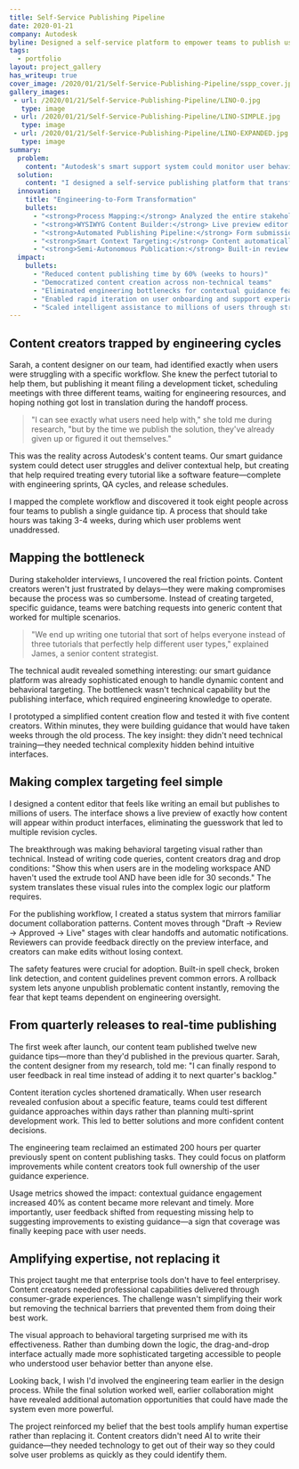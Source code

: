 ```yaml
---
title: Self-Service Publishing Pipeline
date: 2020-01-21
company: Autodesk
byline: Designed a self-service platform to empower teams to publish user-facing "Insights" and guidance content
tags:
  - portfolio
layout: project_gallery
has_writeup: true
cover_image: /2020/01/21/Self-Service-Publishing-Pipeline/sspp_cover.jpg
gallery_images:
 - url: /2020/01/21/Self-Service-Publishing-Pipeline/LINO-0.jpg
   type: image
 - url: /2020/01/21/Self-Service-Publishing-Pipeline/LINO-SIMPLE.jpg
   type: image
 - url: /2020/01/21/Self-Service-Publishing-Pipeline/LINO-EXPANDED.jpg
   type: image
summary:
  problem:
    content: "Autodesk's smart support system could monitor user behavior and deliver contextual guidance, but publishing new content required full engineering cycles. Every tutorial, efficiency tip, or onboarding flow needed scheduled meetings, resource allocation, wiki documentation, and cross-team coordination. This meant intelligent features that could help millions of users were bottlenecked by a process designed for major feature releases."
  solution:
    content: "I designed a self-service publishing platform that transforms content creation from engineering projects into simple form submissions. Content creators can now build contextual guidance using a WYSIWYG editor, see live previews, and publish directly to millions of users—all without touching code."
  innovation:
    title: "Engineering-to-Form Transformation"
    bullets:
      - "<strong>Process Mapping:</strong> Analyzed the entire stakeholder lifecycle for creating one 'Insight' and automated every step"
      - "<strong>WYSIWYG Content Builder:</strong> Live preview editor that shows exactly how content will appear in-product"
      - "<strong>Automated Publishing Pipeline:</strong> Form submission triggers the entire technical process that previously required engineering coordination"
      - "<strong>Smart Context Targeting:</strong> Content automatically surfaces to relevant users based on behavioral monitoring"
      - "<strong>Semi-Autonomous Publication:</strong> Built-in review workflows with rollback capabilities eliminate dev dependency"
  impact:
    bullets:
      - "Reduced content publishing time by 60% (weeks to hours)"
      - "Democratized content creation across non-technical teams"
      - "Eliminated engineering bottlenecks for contextual guidance features"
      - "Enabled rapid iteration on user onboarding and support experiences"
      - "Scaled intelligent assistance to millions of users through streamlined content pipeline"
---
```


## Content creators trapped by engineering cycles

Sarah, a content designer on our team, had identified exactly when users were struggling with a specific workflow. She knew the perfect tutorial to help them, but publishing it meant filing a development ticket, scheduling meetings with three different teams, waiting for engineering resources, and hoping nothing got lost in translation during the handoff process.

> "I can see exactly what users need help with," she told me during research, "but by the time we publish the solution, they've already given up or figured it out themselves."

This was the reality across Autodesk's content teams. Our smart guidance system could detect user struggles and deliver contextual help, but creating that help required treating every tutorial like a software feature—complete with engineering sprints, QA cycles, and release schedules.

I mapped the complete workflow and discovered it took eight people across four teams to publish a single guidance tip. A process that should take hours was taking 3-4 weeks, during which user problems went unaddressed.

## Mapping the bottleneck

During stakeholder interviews, I uncovered the real friction points. Content creators weren't just frustrated by delays—they were making compromises because the process was so cumbersome. Instead of creating targeted, specific guidance, teams were batching requests into generic content that worked for multiple scenarios.

> "We end up writing one tutorial that sort of helps everyone instead of three tutorials that perfectly help different user types," explained James, a senior content strategist.

The technical audit revealed something interesting: our smart guidance platform was already sophisticated enough to handle dynamic content and behavioral targeting. The bottleneck wasn't technical capability but the publishing interface, which required engineering knowledge to operate.

I prototyped a simplified content creation flow and tested it with five content creators. Within minutes, they were building guidance that would have taken weeks through the old process. The key insight: they didn't need technical training—they needed technical complexity hidden behind intuitive interfaces.

## Making complex targeting feel simple

I designed a content editor that feels like writing an email but publishes to millions of users. The interface shows a live preview of exactly how content will appear within product interfaces, eliminating the guesswork that led to multiple revision cycles.

The breakthrough was making behavioral targeting visual rather than technical. Instead of writing code queries, content creators drag and drop conditions: "Show this when users are in the modeling workspace AND haven't used the extrude tool AND have been idle for 30 seconds." The system translates these visual rules into the complex logic our platform requires.

For the publishing workflow, I created a status system that mirrors familiar document collaboration patterns. Content moves through "Draft → Review → Approved → Live" stages with clear handoffs and automatic notifications. Reviewers can provide feedback directly on the preview interface, and creators can make edits without losing context.

The safety features were crucial for adoption. Built-in spell check, broken link detection, and content guidelines prevent common errors. A rollback system lets anyone unpublish problematic content instantly, removing the fear that kept teams dependent on engineering oversight.

## From quarterly releases to real-time publishing

The first week after launch, our content team published twelve new guidance tips—more than they'd published in the previous quarter. Sarah, the content designer from my research, told me: "I can finally respond to user feedback in real time instead of adding it to next quarter's backlog."

Content iteration cycles shortened dramatically. When user research revealed confusion about a specific feature, teams could test different guidance approaches within days rather than planning multi-sprint development work. This led to better solutions and more confident content decisions.

The engineering team reclaimed an estimated 200 hours per quarter previously spent on content publishing tasks. They could focus on platform improvements while content creators took full ownership of the user guidance experience.

Usage metrics showed the impact: contextual guidance engagement increased 40% as content became more relevant and timely. More importantly, user feedback shifted from requesting missing help to suggesting improvements to existing guidance—a sign that coverage was finally keeping pace with user needs.

## Amplifying expertise, not replacing it

This project taught me that enterprise tools don't have to feel enterprisey. Content creators needed professional capabilities delivered through consumer-grade experiences. The challenge wasn't simplifying their work but removing the technical barriers that prevented them from doing their best work.

The visual approach to behavioral targeting surprised me with its effectiveness. Rather than dumbing down the logic, the drag-and-drop interface actually made more sophisticated targeting accessible to people who understood user behavior better than anyone else.

Looking back, I wish I'd involved the engineering team earlier in the design process. While the final solution worked well, earlier collaboration might have revealed additional automation opportunities that could have made the system even more powerful.

The project reinforced my belief that the best tools amplify human expertise rather than replacing it. Content creators didn't need AI to write their guidance—they needed technology to get out of their way so they could solve user problems as quickly as they could identify them.
